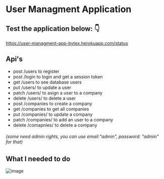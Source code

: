 # User Managment Application

## Test the application below: 👇
https://user-managment-app-bytex.herokuapp.com/status

## Api's 
- post /users to register
- post /login to login and get a session token
- get /users to see database users
- put /users/<mongodb id> to update a user
- patch /users/<mongodb id> to asign a user to a company
- delete /users/<mongodb id> to delete a user
- post /companies to create a company
- get /companies to get  all companies
- put /companies/<mongodb id> to update a company
- patch /companies/<mongodb id> to add an user to a company
- delete /comapnies/<mongodb id> to delete a company
###### (some need admin rights, you can use email:"admin", password: "admin" for that)

## What I needed to do
![image](https://user-images.githubusercontent.com/1769806/113406072-88e3ed80-93b3-11eb-9674-797cd0fe4927.png)
